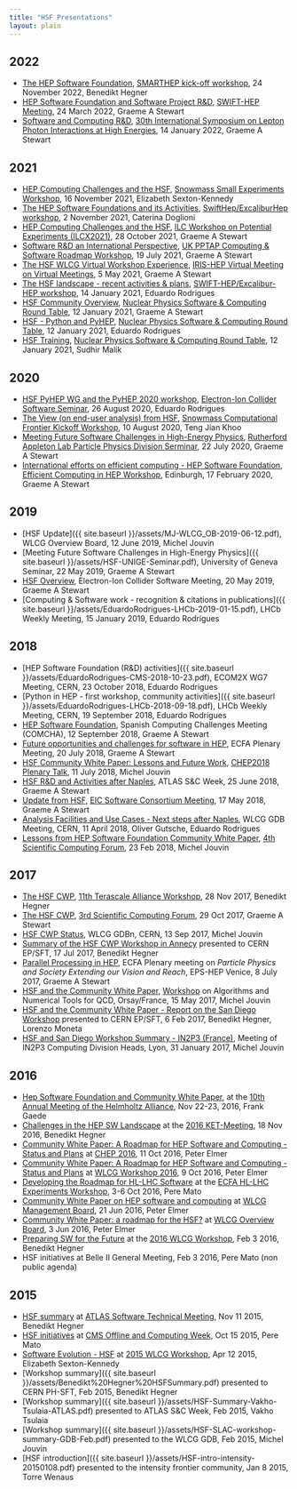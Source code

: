 ```yaml
---
title: "HSF Presentations"
layout: plain
---
```


## 2022

- [The HEP Software Foundation](https://indico.cern.ch/event/1204125/contributions/5129308/attachments/2553377/4399333/HSF.pdf),
  [SMARTHEP kick-off workshop](https://indico.cern.ch/event/1204125/), 24
  November 2022, Benedikt Hegner
- [HEP Software Foundation and Software Project R&D](https://indico.cern.ch/event/1127798/contributions/4782002/attachments/2413160/4131126/HSF%20and%20R%26D%20Projects%20Update%20-%20SWIFT-HEP%202022-03.pdf),
  [SWIFT-HEP Meeting](https://indico.cern.ch/event/1127798/), 24 March 2022,
  Graeme A Stewart
- [Software and Computing R&D](https://indico.cern.ch/event/949705/contributions/4575453/),
  [30th International Symposium on Lepton Photon Interactions at High Energies](https://indico.cern.ch/event/949705/),
  14 January 2022, Graeme A Stewart

## 2021

- [HEP Computing Challenges and the HSF](https://indico.physics.lbl.gov/event/1756/contributions/6247/),
  [Snowmass Small Experiments Workshop](https://indico.physics.lbl.gov/event/1756/),
  16 November 2021, Elizabeth Sexton-Kennedy
- [The HEP Software Foundations and its Activities](https://indico.cern.ch/event/1033028/contributions/4551806/attachments/2337826/3985074/20211102%20-%20SwiftHEP_Excalibur%20-%20HSF-6.pdf),
  [SwiftHep/ExcaliburHep workshop](https://indico.cern.ch/event/1033028/), 2
  November 2021, Caterina Doglioni
- [HEP Computing Challenges and the HSF](https://agenda.linearcollider.org/event/9211/contributions/49168/),
  [ILC Workshop on Potential Experiments (ILCX2021)](https://agenda.linearcollider.org/event/9211/),
  28 October 2021, Graeme A Stewart
- [Software R&D an International Perspective](https://indico.stfc.ac.uk/event/331/contributions/2168/attachments/667/1172/PPTAP%20Workshop%202021%20-%20International%20R%26D.pdf),
  [UK PPTAP Computing & Software Roadmap Workshop](https://indico.stfc.ac.uk/event/331/),
  19 July 2021, Graeme A Stewart
- [The HSF WLCG Virtual Workshop Experience](https://indico.cern.ch/event/1026363/contributions/4309486/),
  [IRIS-HEP Virtual Meeting on Virtual Meetings](https://indico.cern.ch/event/1026363/),
  5 May 2021, Graeme A Stewart
- [The HSF landscape - recent activities &amp; plans](https://indico.cern.ch/event/976081/contributions/4149153/attachments/2171368/3665976/EduardoRodrigues_2021-01-14_SWIFT-HEP.pdf),
  [SWIFT-HEP/Excalibur-HEP workshop](https://indico.cern.ch/event/976081/), 14
  January 2021, Eduardo Rodrigues
- [HSF Community Overview](https://indico.jlab.org/event/420/contributions/7595/attachments/6350/8412/HSF%20Roundtable%202021-01.pdf),
  [Nuclear Physics Software &amp; Computing Round Table](https://indico.jlab.org/event/420/),
  12 January 2021, Graeme A Stewart
- [HSF - Python and PyHEP](https://indico.jlab.org/event/420/contributions/7596/attachments/6353/8415/EduardoRodrigues-HSF-2021-01-12.pdf),
  [Nuclear Physics Software &amp; Computing Round Table](https://indico.jlab.org/event/420/),
  12 January 2021, Eduardo Rodrigues
- [HSF Training](https://indico.jlab.org/event/420/contributions/7597/attachments/6352/8417/HSF_Training_SoftCompRoundTable_12Jan_2021.pdf),
  [Nuclear Physics Software &amp; Computing Round Table](https://indico.jlab.org/event/420/),
  12 January 2021, Sudhir Malik

## 2020

- [HSF PyHEP WG and the PyHEP 2020 workshop](https://indico.bnl.gov/event/9122/contributions/40797/attachments/30133/47071/EduardoRodrigues_2020-08-26_PyHEP.pdf),
  [Electron-Ion Collider Software Seminar](https://indico.bnl.gov/event/9122/),
  26 August 2020, Eduardo Rodrigues
- [The View (on end-user analysis) from HSF](https://indico.fnal.gov/event/43829/contributions/193756/),
  [Snowmass Computational Frontier Kickoff Workshop](https://indico.fnal.gov/event/43829/),
  10 August 2020, Teng Jian Khoo
- [Meeting Future Software Challenges in High-Energy Physics](https://indico.stfc.ac.uk/event/187/attachments/341/554/RAL_Software_Seminar_Graeme.pdf),
  [Rutherford Appleton Lab Particle Physics Division Serminar](https://indico.stfc.ac.uk/event/187/),
  22 July 2020, Graeme A Stewart
- [International efforts on efficient computing - HEP Software Foundation](https://indico.ph.ed.ac.uk/event/66/contributions/819/attachments/675/817/ECHEP_HSF_Talk.pdf),
  [Efficient Computing in HEP Workshop](https://indico.ph.ed.ac.uk/event/66/),
  Edinburgh, 17 February 2020, Graeme A Stewart

## 2019

- [HSF Update]({{ site.baseurl }}/assets/MJ-WLCG_OB-2019-06-12.pdf), WLCG
  Overview Board, 12 June 2019, Michel Jouvin
- [Meeting Future Software Challenges in High-Energy
  Physics]({{ site.baseurl }}/assets/HSF-UNIGE-Seminar.pdf), University of
  Geneva Seminar, 22 May 2019, Graeme A Stewart
- [HSF Overview](https://agenda.infn.it/event/17249/contributions/89882/attachments/63230/76128/HSF_Electron_Ion_Consortium_Talk.pdf),
  Electron-Ion Collider Software Meeting, 20 May 2019, Graeme A Stewart
- [Computing & Software work - recognition & citations in
  publications]({{ site.baseurl }}/assets/EduardoRodrigues-LHCb-2019-01-15.pdf),
  LHCb Weekly Meeting, 15 January 2019, Eduardo Rodrigues

## 2018

- [HEP Software Foundation (R&D)
  activities]({{ site.baseurl }}/assets/EduardoRodrigues-CMS-2018-10-23.pdf),
  ECOM2X WG7 Meeting, CERN, 23 October 2018, Eduardo Rodrigues
- [Python in HEP - first workshop, community
  activities]({{ site.baseurl }}/assets/EduardoRodrigues-LHCb-2018-09-18.pdf),
  LHCb Weekly Meeting, CERN, 19 September 2018, Eduardo Rodrigues
- [HEP Software Foundation](https://indico.ific.uv.es/event/3438/contributions/9763/attachments/6464/7304/COMCHA_HSF_Presentation.pdf),
  Spanish Computing Challenges Meeting (COMCHA), 12 September 2018, Graeme A
  Stewart
- [Future opportunities and challenges for software in HEP](https://indico.cern.ch/event/730568/contributions/3011127/attachments/1690167/2719313/Software-Opportunities-and-Challenges.pdf),
  ECFA Plenary Meeting, 20 July 2018, Graeme A Stewart
- [HSF Community White Paper: Lessons and Future Work](https://indico.cern.ch/event/587955/contributions/3012294/attachments/1681524/2708636/CHEP18_-_CWP_Lessons_and_Future_Work.pdf),
  [CHEP2018 Plenary Talk](https://indico.cern.ch/event/587955/timetable/#20180711),
  11 July 2018, Michel Jouvin
- [HSF R&D and Activities after Naples](https://indico.cern.ch/event/740548/attachments/1676548/2692723/HSF_RD_and_Activities.pdf),
  ATLAS S&C Week, 25 June 2018, Graeme A Stewart
- [Update from HSF](https://www.jlab.org/indico/event/264/session/8/contribution/19/material/slides/0.pdf),
  [EIC Software Consortium Meeting](https://www.jlab.org/indico/event/264/other-view?view=standard),
  17 May 2018, Graeme A Stewart
- [Analysis Facilities and Use Cases - Next steps after Naples](https://indico.cern.ch/event/651352/contributions/2960311/attachments/1631159/2600427/2018-04-11_GDB-CERN_EduardoRodrigues.pdf),
  WLCG GDB Meeting, CERN, 11 April 2018, Oliver Gutsche, Eduardo Rodrigues
- [Lessons from HEP Software Foundation Community White Paper](https://indico.cern.ch/event/702775/contributions/2882384/attachments/1597819/2547448/HEP-Computing-After-CWP.pdf),
  [4th Scientific Computing Forum](https://indico.cern.ch/event/702775/), 23 Feb
  2018, Michel Jouvin

## 2017

- [The HSF CWP](https://indico.desy.de/indico/event/18681/session/8/contribution/114/material/slides/0.pdf),
  [11th Terascale Alliance Workshop](https://indico.desy.de/indico/event/18681/),
  28 Nov 2017, Benedikt Hegner
- [The HSF CWP](https://indico.cern.ch/event/663273/contributions/2708178/attachments/1545100/2431717/HSF-CWP-Roadmap.pdf),
  [3rd Scientific Computing Forum](https://indico.cern.ch/event/663273/), 29 Oct
  2017, Graeme A Stewart
- [HSF CWP Status](https://indico.cern.ch/event/578990/contributions/2720743/attachments/1522280/2381911/CWP_Status_-_GDB_20170913.pdf),
  WLCG GDBn, CERN, 13 Sep 2017, Michel Jouvin
- [Summary of the HSF CWP Workshop in Annecy](https://indico.cern.ch/event/651834/contributions/2652777/attachments/1493614/2322911/HSF2017AnnecySummary.pdf)
  presented to CERN EP/SFT, 17 Jul 2017, Benedikt Hegner
- [Parallel Processing in HEP](https://indico.cern.ch/event/466934/contributions/2524830/attachments/1490098/2315783/hep-parallel-v3.pdf),
  ECFA Plenary meeting on _Particle Physics and Society Extending our Vision and
  Reach_, EPS-HEP Venice, 8 July 2017, Graeme A Stewart
- [HSF and the Community White Paper](https://indico.lal.in2p3.fr/event/3473/session/1/contribution/2/material/slides/0.pdf),
  [Workshop](https://indico.lal.in2p3.fr/event/3473/timetable/#20170515.detailed)
  on Algorithms and Numerical Tools for QCD, Orsay/France, 15 May 2017, Michel
  Jouvin
- [HSF and the Community White Paper - Report on the San Diego Workshop](https://indico.cern.ch/event/609308/contributions/2456640/attachments/1407318/2150983/HSF_workshopSanDiego.pdf)
  presented to CERN EP/SFT, 6 Feb 2017, Benedikt Hegner, Lorenzo Moneta
- [HSF and San Diego Workshop Summary - IN2P3 (France)](https://indico.in2p3.fr/event/14075/session/4/contribution/20/material/slides/0.pdf),
  Meeting of IN2P3 Computing Division Heads, Lyon, 31 January 2017, Michel
  Jouvin

## 2016

- [Hep Software Foundation and Community White Paper](https://indico.desy.de/getFile.py/access?contribId=17&sessionId=7&resId=0&materialId=slides&confId=15730),
  at the
  [10th Annual Meeting of the Helmholtz Alliance](https://indico.desy.de/conferenceOtherViews.py?view=standard&confId=15730),
  Nov 22-23, 2016, Frank Gaede
- [Challenges in the HEP SW Landscape](https://indico.desy.de/event/16073/contributions/21277/attachments/14131/17989/HEP_Software_Hegner.pdf)
  at the
  [2016 KET-Meeting](https://indico.desy.de/conferenceDisplay.py?confId=16073),
  18 Nov 2016, Benedikt Hegner
- [Community White Paper: A Roadmap for HEP Software and Computing - Status and Plans](https://indico.cern.ch/event/505613/contributions/2323238/attachments/1352966/2043354/20161011-chep-cwp-plenary.pdf)
  at [CHEP 2016](http://chep2016.org), 11 Oct 2016, Peter Elmer
- [Community White Paper: A Roadmap for HEP Software and Computing - Status and Plans](https://indico.cern.ch/event/555063/contributions/2330979/attachments/1350889/2039355/20161009-wlcg-pre-chep-cwp.pdf)
  at [WLCG Workshop 2016](https://indico.cern.ch/event/555063/), 9 Oct 2016,
  Peter Elmer
- [Developing the Roadmap for HL-LHC Software](https://indico.cern.ch/event/524795/contributions/2236597/attachments/1347925/2033396/LHC-Software-Roadmap.pdf)
  at the
  [ECFA HL-LHC Experiments Workshop](https://indico.cern.ch/event/524795/timetable/),
  3-6 Oct 2016, Pere Mato
- [Community White Paper on HEP software and computing](https://indico.cern.ch/event/536788/contributions/2181213/attachments/1295815/1932438/20160621-wlcg-mb-s2i2-hsf-cwp.pdf)
  at [WLCG Management Board](https://indico.cern.ch/event/536788/), 21 Jun 2016,
  Peter Elmer
- [Community White Paper: a roadmap for the HSF?](https://indico.cern.ch/event/468475/contributions/2176639/attachments/1284555/1909827/20160603-hsf-community-whitepaper-gdb-overview-board.pdf)
  at [WLCG Overview Board](https://indico.cern.ch/event/468475/), 3 Jun 2016,
  Peter Elmer
- [Preparing SW for the Future](https://indico.cern.ch/event/433164/contribution/21/attachments/1221971/1786949/WLCGworkshop2016SW2.pdf)
  at the [2016 WLCG Workshop](https://indico.cern.ch/event/433164/), Feb 3 2016,
  Benedikt Hegner
- HSF initiatives at Belle II General Meeting, Feb 3 2016, Pere Mato (non public
  agenda)

## 2015

- [HSF summary](https://indico.cern.ch/event/395887/session/5/contribution/12/attachments/1185905/1719290/HSF_111115.pdf)
  at
  [ATLAS Software Technical Meeting](https://indico.cern.ch/event/395887/other-view?view=standard),
  Nov 11 2015, Benedikt Hegner
- [HSF initiatives](https://indico.cern.ch/event/454984/contribution/3/attachments/1171114/1690747/HEP_Software_Foundation_HSF__CMS_Meeting_20151015.pdf)
  at [CMS Offline and Computing Week](https://indico.cern.ch/event/454984/), Oct
  15 2015, Pere Mato
- [Software Evolution - HSF](https://indico.cern.ch/event/345619/session/1/contribution/13/attachments/681171/935779/WLCG_HSF.pdf)
  at [2015 WLCG Workshop](https://indico.cern.ch/event/345619/), Apr 12 2015,
  Elizabeth Sexton-Kennedy
- [Workshop
  summary]({{ site.baseurl }}/assets/Benedikt%20Hegner%20HSFSummary.pdf)
  presented to CERN PH-SFT, Feb 2015, Benedikt Hegner
- [Workshop
  summary]({{ site.baseurl }}/assets/HSF-Summary-Vakho-Tsulaia-ATLAS.pdf)
  presented to ATLAS S&C Week, Feb 2015, Vakho Tsulaia
- [Workshop
  summary]({{ site.baseurl }}/assets/HSF-SLAC-workshop-summary-GDB-Feb.pdf)
  presented to the WLCG GDB, Feb 2015, Michel Jouvin
- [HSF introduction]({{ site.baseurl }}/assets/HSF-intro-intensity-20150108.pdf)
  presented to the intensity frontier community, Jan 8 2015, Torre Wenaus
